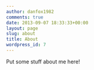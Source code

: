 ```yaml
---
author: danfox1982
comments: true
date: 2013-09-07 18:33:33+00:00
layout: page
slug: about
title: About
wordpress_id: 7
---
```


Put some stuff about me here!
